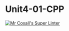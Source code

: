 # Unit4-01-CPP
[![Mr Coxall's Super Linter](https://github.com/ICS3U-Programming-CarolynWP/Unit4-01-CPP/workflows/Mr%20Coxall's%20Super%20Linter/badge.svg)](https://github.com/ICS3U-Programming-CarolynWP/Unit4-01-CPP/actions/)
